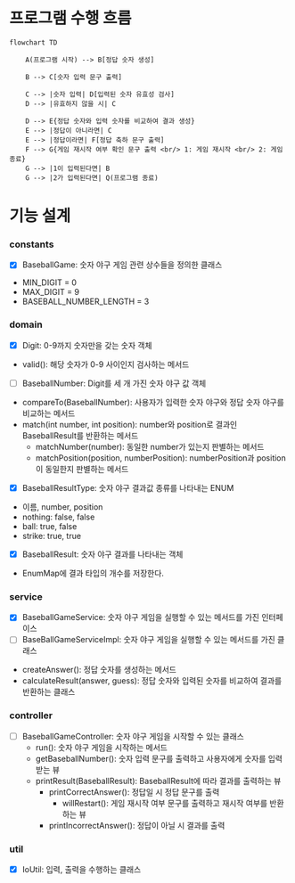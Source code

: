 # 프로그램 수행 흐름
```mermaid
flowchart TD

    A(프로그램 시작) --> B[정답 숫자 생성]
    
    B --> C[숫자 입력 문구 출력]
    
    C --> |숫자 입력| D[입력된 숫자 유효성 검사]
    D --> |유효하지 않을 시| C
    
    D --> E{정답 숫자와 입력 숫자를 비교하여 결과 생성}
    E --> |정답이 아니라면| C
    E --> |정답이라면| F[정답 축하 문구 출력]
    F --> G{게임 재시작 여부 확인 문구 출력 <br/> 1: 게임 재시작 <br/> 2: 게임 종료}
    G --> |1이 입력된다면| B
    G --> |2가 입력된다면| Q(프로그램 종료)
```
# 기능 설계
### constants
- [X] BaseballGame: 숫자 야구 게임 관련 상수들을 정의한 클래스
- MIN_DIGIT = 0
- MAX_DIGIT = 9
- BASEBALL_NUMBER_LENGTH = 3

### domain
- [X] Digit: 0-9까지 숫자만을 갖는 숫자 객체
- valid(): 해당 숫자가 0-9 사이인지 검사하는 메서드
- [ ] BaseballNumber: Digit를 세 개 가진 숫자 야구 값 객체
- compareTo(BaseballNumber): 사용자가 입력한 숫자 야구와 정답 숫자 야구를 비교하는 메서드
- match(int number, int position): number와 position로 결과인 BaseballResult를 반환하는 메서드
    - matchNumber(number): 동일한 number가 있는지 판별하는 메서드
    - matchPosition(position, numberPosition): numberPosition과 position이 동일한지 판별하는 메서드
- [X] BaseballResultType: 숫자 야구 결과값 종류를 나타내는 ENUM
- 이름, number, position
- nothing: false, false
- ball: true, false
- strike: true, true
- [X] BaseballResult: 숫자 야구 결과를 나타내는 객체
- EnumMap에 결과 타입의 개수를 저장한다.

### service
- [X] BaseballGameService: 숫자 야구 게임을 실행할 수 있는 메서드를 가진 인터페이스
- [ ] BaseBallGameServiceImpl: 숫자 야구 게임을 실행할 수 있는 메서드를 가진 클래스
- createAnswer(): 정답 숫자를 생성하는 메서드
- calculateResult(answer, guess): 정답 숫자와 입력된 숫자를 비교하여 결과를 반환하는 클래스

### controller
- [ ] BaseballGameController: 숫자 야구 게임을 시작할 수 있는 클래스
    - run(): 숫자 야구 게임을 시작하는 메서드
    - getBaseballNumber(): 숫자 입력 문구를 출력하고 사용자에게 숫자를 입력 받는 뷰
    - printResult(BaseballResult): BaseballResult에 따라 결과를 출력하는 뷰
      - printCorrectAnswer(): 정답일 시 정답 문구를 출력
        - willRestart(): 게임 재시작 여부 문구를 출력하고 재시작 여부를 반환하는 뷰
      - printIncorrectAnswer(): 정답이 아닐 시 결과를 출력

### util
- [X] IoUtil: 입력, 출력을 수행하는 클래스